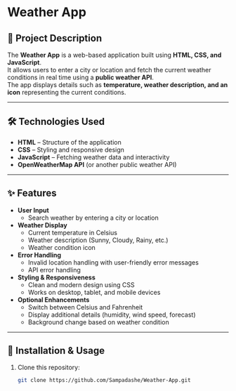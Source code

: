 # Weather App

## 📌 Project Description
The **Weather App** is a web-based application built using **HTML, CSS, and JavaScript**.  
It allows users to enter a city or location and fetch the current weather conditions in real time using a **public weather API**.  
The app displays details such as **temperature, weather description, and an icon** representing the current conditions.  

---

## 🛠️ Technologies Used
- **HTML** – Structure of the application  
- **CSS** – Styling and responsive design  
- **JavaScript** – Fetching weather data and interactivity  
- **OpenWeatherMap API** (or another public weather API)  

---

## ✨ Features
- **User Input**
  - Search weather by entering a city or location  
- **Weather Display**
  - Current temperature in Celsius  
  - Weather description (Sunny, Cloudy, Rainy, etc.)  
  - Weather condition icon  
- **Error Handling**
  - Invalid location handling with user-friendly error messages  
  - API error handling  
- **Styling & Responsiveness**
  - Clean and modern design using CSS  
  - Works on desktop, tablet, and mobile devices  
- **Optional Enhancements**
  - Switch between Celsius and Fahrenheit  
  - Display additional details (humidity, wind speed, forecast)  
  - Background change based on weather condition  

---

## 🚀 Installation & Usage
1. Clone this repository:
   ```bash
   git clone https://github.com/Sampadashe/Weather-App.git
